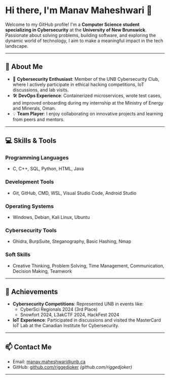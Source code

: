 # Hi there, I'm Manav Maheshwari 👋

Welcome to my GitHub profile! I'm a **Computer Science student specializing in Cybersecurity** at the **University of New Brunswick**. Passionate about solving problems, building software, and exploring the dynamic world of technology, I aim to make a meaningful impact in the tech landscape.

---

## 🚀 About Me

- 🔐 **Cybersecurity Enthusiast**: Member of the UNB Cybersecurity Club, where I actively participate in ethical hacking competitions, IoT discussions, and lab visits.
- 🛠️ **DevOps Experience**: Containerized microservices, wrote test cases, and improved onboarding during my internship at the Ministry of Energy and Minerals, Oman.
- 💡 **Team Player**: I enjoy collaborating on innovative projects and learning from peers and mentors.

---

## 💻 Skills & Tools

### **Programming Languages**
- C, C++, SQL, Python, HTML, Java

### **Development Tools**
- Git, GitHub, CMD, WSL, Visual Studio Code, Android Studio

### **Operating Systems**
- Windows, Debian, Kali Linux, Ubuntu

### **Cybersecurity Tools**
- Ghidra, BurpSuite, Steganography, Basic Hashing, Nmap

### **Soft Skills**
- Creative Thinking, Problem Solving, Time Management, Communication, Decision Making, Teamwork

---

## 🌟 Achievements

- **Cybersecurity Competitions**: Represented UNB in events like:
  - CyberSci Regionals 2024 (3rd Place)
  - Snowfort 2024, L3akCTF 2024, HackFest 2024
- **IoT Experience**: Participated in discussions and visited the MasterCard IoT Lab at the Canadian Institute for Cybersecurity.

---

## 📫 Contact Me

- Email: [manav.maheshwari@unb.ca](mailto:manav.maheshwari@unb.ca)
- GitHub: [github.com/riggedjoker](#) _(github.com/riggedjoker)_

---

